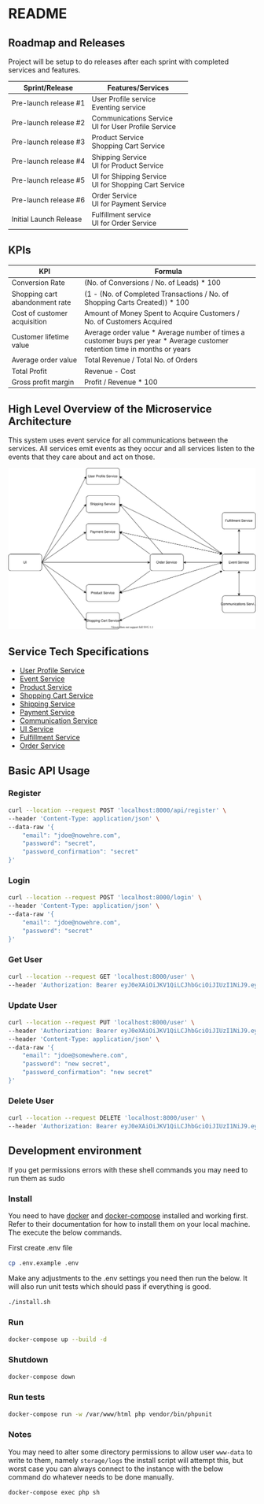 # README

## Roadmap and Releases

Project will be setup to do releases after each sprint with completed services and features.

|Sprint/Release|Features/Services|
|---|---|
|Pre-launch release #1  |User Profile service     <br>Eventing service|
|Pre-launch release #2  |Communications Service   <br>UI for User Profile Service|
|Pre-launch release #3  |Product Service          <br>Shopping Cart Service|
|Pre-launch release #4  |Shipping Service         <br>UI for Product Service|
|Pre-launch release #5  |UI for Shipping Service  <br>UI for Shopping Cart Service|
|Pre-launch release #6  |Order Service            <br>UI for Payment Service|
|Initial Launch Release |Fulfillment service      <br>UI for Order Service|

## KPIs
|KPI|Formula|
|---|---|
|Conversion Rate|(No. of Conversions / No. of Leads) * 100|
|Shopping cart abandonment rate|(1 - (No. of Completed Transactions / No. of Shopping Carts Created)) * 100|
|Cost of customer acquisition|Amount of Money Spent to Acquire Customers / No. of Customers Acquired|
|Customer lifetime value|Average order value * Average number of times a customer buys per year * Average customer retention time in months or years|
|Average order value|Total Revenue / Total No. of Orders|
|Total Profit|Revenue - Cost|
|Gross profit margin|Profit / Revenue * 100|

## High Level Overview of the Microservice Architecture
This system uses event service for all communications between the services. All services emit events as they occur and all services listen to the events that they care about and act on those.

![High level overview of the microservice architecture diagram](./high-level-microservices.svg)

## Service Tech Specifications

- [User Profile Service](TechSpecUser.md)
- [Event Service](TechSpecEvent.md)
- [Product Service](TechSpecProduct.md)
- [Shopping Cart Service](TechSpecShoppingCart.md)
- [Shipping Service](TechSpecShipping.md)
- [Payment Service](TechSpecPayment.md)
- [Communication Service](TechSpecCommunication.md)
- [UI Service](TechSpecUI.md)
- [Fulfillment Service](TechSpecFulfillment.md)
- [Order Service](TechSpecOrder.md)


## Basic API Usage

### Register
```bash
curl --location --request POST 'localhost:8000/api/register' \
--header 'Content-Type: application/json' \
--data-raw '{
    "email": "jdoe@nowehre.com",
    "password": "secret",
    "password_confirmation": "secret"
}'
```
### Login
```bash
curl --location --request POST 'localhost:8000/login' \
--header 'Content-Type: application/json' \
--data-raw '{
    "email": "jdoe@nowehre.com",
    "password": "secret"
}'
```
### Get User
```bash
curl --location --request GET 'localhost:8000/user' \
--header 'Authorization: Bearer eyJ0eXAiOiJKV1QiLCJhbGciOiJIUzI1NiJ9.eyJpc3MiOiJodHRwOlwvXC9sb2NhbGhvc3Q6ODAwMFwvYXBpXC9sb2dpbiIsImlhdCI6MTU5NDM5NDU2MiwiZXhwIjoxNTk0Mzk4MTYyLCJuYmYiOjE1OTQzOTQ1NjIsImp0aSI6IlpveGVMUkQyNFVlWVEzVzkiLCJzdWIiOjEsInBydiI6Ijg3ZTBhZjFlZjlmZDE1ODEyZmRlYzk3MTUzYTE0ZTBiMDQ3NTQ2YWEifQ.ZD1MpDOvraVFjfWvfjWNqP482LOEKgB1W-qaBdz2IwA'
```
### Update User
```bash
curl --location --request PUT 'localhost:8000/user' \
--header 'Authorization: Bearer eyJ0eXAiOiJKV1QiLCJhbGciOiJIUzI1NiJ9.eyJpc3MiOiJodHRwOlwvXC9sb2NhbGhvc3Q6ODAwMFwvYXBpXC9sb2dpbiIsImlhdCI6MTU5NDM5NDU2MiwiZXhwIjoxNTk0Mzk4MTYyLCJuYmYiOjE1OTQzOTQ1NjIsImp0aSI6IlpveGVMUkQyNFVlWVEzVzkiLCJzdWIiOjEsInBydiI6Ijg3ZTBhZjFlZjlmZDE1ODEyZmRlYzk3MTUzYTE0ZTBiMDQ3NTQ2YWEifQ.ZD1MpDOvraVFjfWvfjWNqP482LOEKgB1W-qaBdz2IwA' \
--header 'Content-Type: application/json' \
--data-raw '{
    "email": "jdoe@somewhere.com",
    "password": "new secret",
    "password_confirmation": "new secret"
}'
```
### Delete User
```bash
curl --location --request DELETE 'localhost:8000/user' \
--header 'Authorization: Bearer eyJ0eXAiOiJKV1QiLCJhbGciOiJIUzI1NiJ9.eyJpc3MiOiJodHRwOlwvXC9sb2NhbGhvc3Q6ODAwMFwvYXBpXC9sb2dpbiIsImlhdCI6MTU5NDM5NTAyNSwiZXhwIjoxNTk0Mzk4NjI1LCJuYmYiOjE1OTQzOTUwMjUsImp0aSI6Ik50ZFdhcFkxWjBHb1dJdTQiLCJzdWIiOjIsInBydiI6Ijg3ZTBhZjFlZjlmZDE1ODEyZmRlYzk3MTUzYTE0ZTBiMDQ3NTQ2YWEifQ.wsDJpudmnrDO5Zc6ms7QKSCVWWDfCtdQNCk3J-FUkF4'
```

## Development environment
If you get permissions errors with these shell commands you may need to run them as sudo

### Install
You need to have [docker](https://docs.docker.com/get-docker/) and [docker-compose](https://docs.docker.com/compose/install/) installed and working first. Refer to their documentation for how to install them on your local machine. The execute the below commands.

First create .env file
```bash
cp .env.example .env
```
Make any adjustments to the .env settings you need then run the below. It will also run unit tests which should pass if everything is good.
```bash
./install.sh
```

### Run
```bash
docker-compose up --build -d
```

### Shutdown
```bash
docker-compose down
```

### Run tests
```bash
docker-compose run -w /var/www/html php vendor/bin/phpunit
```

### Notes
You may need to alter some directory permissions to allow user `www-data` to write to them, namely `storage/logs` the install script will attempt this, but worst case you can always connect to the instance with the below command do whatever needs to be done manually.
```bash
docker-compose exec php sh
```
